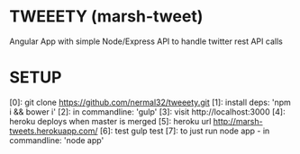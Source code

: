 TWEEETY (marsh-tweet)
=========

Angular App with simple Node/Express API to handle twitter rest API calls


SETUP
=====


[0]: git clone https://github.com/nermal32/tweeety.git
[1]: install deps: 'npm i && bower i'
[2]: in commandline: 'gulp'
[3]: visit http://localhost:3000
[4]: heroku deploys when master is merged
[5]: heroku url http://marsh-tweets.herokuapp.com/
[6]: test gulp test
[7]: to just run node app - in commandline: 'node app'
